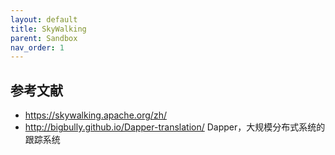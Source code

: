 ```yaml
---
layout: default
title: SkyWalking
parent: Sandbox
nav_order: 1
---
```




##  参考文献

- https://skywalking.apache.org/zh/
- http://bigbully.github.io/Dapper-translation/ Dapper，大规模分布式系统的跟踪系统
